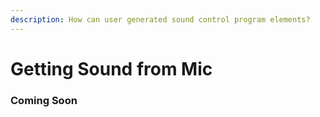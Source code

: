 ```yaml
---
description: How can user generated sound control program elements?
---
```


# Getting Sound from Mic

### Coming Soon
